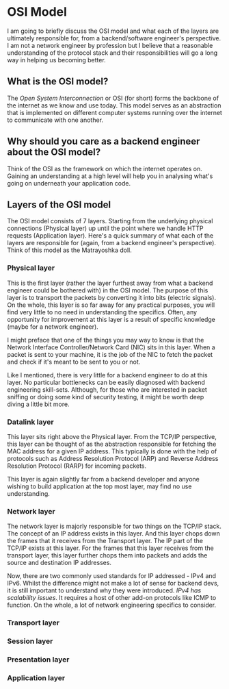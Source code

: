 # OSI Model

I am going to briefly discuss the OSI model and what each of the layers are ultimately responsible for, from a backend/software engineer's perspective. I am not a network engineer by profession but I believe that a reasonable understanding of the protocol stack and their responsibilities will go a long way in helping us becoming better.

## What is the OSI model?

The *Open System Interconnection* or OSI (for short) forms the backbone of the internet as we know and use today. This model serves as an abstraction that is implemented on different computer systems running over the internet to communicate with one another.

## Why should you care as a backend engineer about the OSI model?

Think of the OSI as the framework on which the internet operates on. Gaining an understanding at a high level will help you in analysing what's going on underneath your application code.

## Layers of the OSI model

The OSI model consists of 7 layers. Starting from the underlying physical connections (Physical layer) up until the point where we handle HTTP requests (Application layer). Here's a quick summary of what each of the layers are responsible for (again, from a backend engineer's perspective). Think of this model as the Matrayoshka doll.

### Physical layer

This is the first layer (rather the layer furthest away from what a backend engineer could be bothered with) in the OSI model. The purpose of this layer is to transport the packets by converting it into bits (electric signals). On the whole, this layer is so far away for any practical purposes, you will find very little to no need in understanding the specifics. Often, any opportunity for improvement at this layer is a result of specific knowledge (maybe for a network engineer).

I might preface that one of the things you may way to know is that the Network Interface Controller/Network Card (NIC) sits in this layer. When a packet is sent to your machine, it is the job of the NIC to fetch the packet and check if it's meant to be sent to you or not.

Like I mentioned, there is very little for a backend engineer to do at this layer. No particular bottlenecks can be easily diagnosed with backend engineering skill-sets. Although, for those who are interested in packet sniffing or doing some kind of security testing, it might be worth deep diving a little bit more.

### Datalink layer

This layer sits right above the Physical layer. From the TCP/IP perspective, this layer can be thought of as the abstraction responsible for fetching the MAC address for a given IP address. This typically is done with the help of protocols such as Address Resolution Protocol (ARP) and Reverse Address Resolution Protocol (RARP) for incoming packets.

This layer is again slightly far from a backend developer and anyone wishing to build application at the top most layer, may find no use understanding.

### Network layer

The network layer is majorly responsible for two things on the TCP/IP stack. The concept of an IP address exists in this layer. And this layer chops down the frames that it receives from the Transport layer. The IP part of the TCP/IP exists at this layer. For the frames that this layer receives from the transport layer, this layer further chops them into packets and adds the source and destination IP addresses.

Now, there are two commonly used standards for IP addressed - IPv4 and IPv6. Whilst the difference might not make a lot of sense for backend devs, it is still important to understand why they were introduced. *IPv4 has scalability issues*. It requires a host of other add-on protocols like ICMP to function. On the whole, a lot of network engineering specifics to consider.

### Transport layer
### Session layer
### Presentation layer
### Application layer
